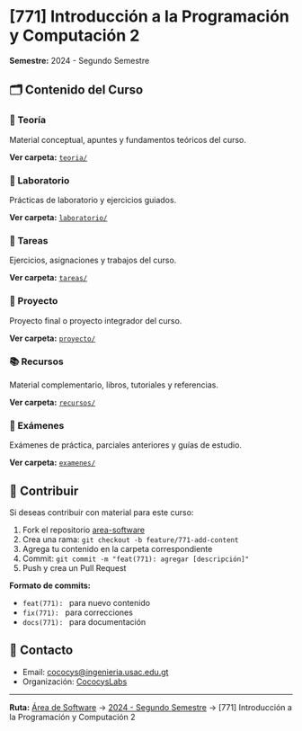 # [771] Introducción a la Programación y Computación 2

**Semestre:** 2024 - Segundo Semestre

## 🗂️ Contenido del Curso

### 📖 Teoría
Material conceptual, apuntes y fundamentos teóricos del curso.

**Ver carpeta:** [`teoria/`](./teoria/)

### 🔬 Laboratorio
Prácticas de laboratorio y ejercicios guiados.

**Ver carpeta:** [`laboratorio/`](./laboratorio/)

### 📝 Tareas
Ejercicios, asignaciones y trabajos del curso.

**Ver carpeta:** [`tareas/`](./tareas/)

### 🎯 Proyecto
Proyecto final o proyecto integrador del curso.

**Ver carpeta:** [`proyecto/`](./proyecto/)

### 📚 Recursos
Material complementario, libros, tutoriales y referencias.

**Ver carpeta:** [`recursos/`](./recursos/)

### 📄 Exámenes
Exámenes de práctica, parciales anteriores y guías de estudio.

**Ver carpeta:** [`examenes/`](./examenes/)

## 🤝 Contribuir

Si deseas contribuir con material para este curso:

1. Fork el repositorio [area-software](https://github.com/CococysLabs/area-software)
2. Crea una rama: `git checkout -b feature/771-add-content`
3. Agrega tu contenido en la carpeta correspondiente
4. Commit: `git commit -m "feat(771): agregar [descripción]"`
5. Push y crea un Pull Request

**Formato de commits:**
- `feat(771): ` para nuevo contenido
- `fix(771): ` para correcciones
- `docs(771): ` para documentación

## 📧 Contacto

- Email: cococys@ingenieria.usac.edu.gt
- Organización: [CococysLabs](https://github.com/CococysLabs)

---

**Ruta:** [Área de Software](../../) → [2024 - Segundo Semestre](../) → [771] Introducción a la Programación y Computación 2
